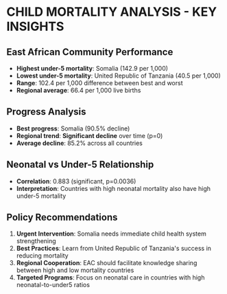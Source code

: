 # CHILD MORTALITY ANALYSIS - KEY INSIGHTS

## East African Community Performance
- **Highest under-5 mortality**: Somalia (142.9 per 1,000)
- **Lowest under-5 mortality**: United Republic of Tanzania (40.5 per 1,000)
- **Range**: 102.4 per 1,000 difference between best and worst
- **Regional average**: 66.4 per 1,000 live births

## Progress Analysis
- **Best progress**: Somalia (90.5% decline)
- **Regional trend**: **Significant decline** over time (p=0)
- **Average decline**: 85.2% across all countries

## Neonatal vs Under-5 Relationship
- **Correlation**: 0.883 (significant, p=0.0036)
- **Interpretation**: Countries with high neonatal mortality also have high under-5 mortality

## Policy Recommendations
1. **Urgent Intervention**: Somalia needs immediate child health system strengthening
2. **Best Practices**: Learn from United Republic of Tanzania's success in reducing mortality
3. **Regional Cooperation**: EAC should facilitate knowledge sharing between high and low mortality countries
4. **Targeted Programs**: Focus on neonatal care in countries with high neonatal-to-under5 ratios


